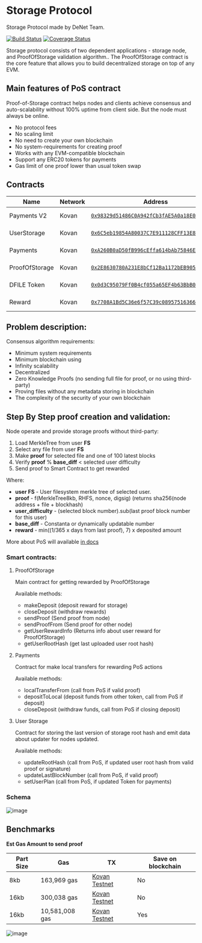 # Storage Protocol

Storage Protocol made by DeNet Team.

[![Build Status](https://github.com/denetpro/storage-protocol/workflows/CI/badge.svg)](https://github.com/denetpro/storage-protocol/actions)
[![Coverage Status](https://coveralls.io/repos/github/denetpro/storage-protocol/badge.svg?branch=to-deploy)](https://coveralls.io/github/denetpro/storage-protocol/?branch=to-deploy)

Storage protocol consists of two dependent applications - storage node, and ProofOfStorage validation algorithm.. The ProofOfStorage contract is the core feature that allows you to build decentralized storage on top of any EVM.

## Main features of PoS contract

Proof-of-Storage contract helps nodes and clients achieve consensus and auto-scalability without 100% uptime from client side. But the node must always be online.

- No protocol fees
- No scaling limit
- No need to create your own blockchain
- No system-requirements for creating proof 
- Works with any EVM-compatible blockchain
- Support any ERC20 tokens for payments
- Gas limit of one proof lower than usual token swap

## Contracts

Name|Network|Address|Updated|Status
|---|---|---|---|---|
|Payments V2| Kovan|[`0x98329d51486C0A942fCb3fAE5A0a18E05708cdc0`](https://kovan.etherscan.io/address0x98329d51486C0A942fCb3fAE5A0a18E05708cdc0)|2021-09-09|Alpha
|UserStorage|Kovan|[`0x6C5eb19854A80037C7E911128CFF13E81841A40F`](https://kovan.etherscan.io/address/0x6C5eb19854A80037C7E911128CFF13E81841A40F)|2021-05-26|Beta
|Payments|Kovan|[`0xA260B0aD50fB996cEffa614bAb75846E06991622`](https://kovan.etherscan.io/address/0xA260B0aD50fB996cEffa614bAb75846E06991622)|2021-07-02|Beta
ProofOfStorage|Kovan|[`0x2E8630780A231E8bCf12Ba1172bEB9055deEBF8B`](https://kovan.etherscan.io/address/0x2E8630780A231E8bCf12Ba1172bEB9055deEBF8B)|2021-05-22|Alpha
|DFILE Token|Kovan|[`0x0d3C95079Ff0B4cf055a65EF4b63BbB047456848`](https://kovan.etherscan.io/address/0x0d3C95079Ff0B4cf055a65EF4b63BbB047456848)|2021-05-21|-
|Reward|Kovan|[`0x7708A1Bd5C36e6f57C39c089575163662B35Ea94`](https://kovan.etherscan.io)|2021-09-15|Beta

## Problem description:

Consensus algorithm requirements:

- Minimum system requirements
- Minimum blockchain using
- Infinity scalability 
- Decentralized 
- Zero Knowledge Proofs (no sending full file for proof, or no using third-party)
- Proving files without any metadata storing in blockchain
- The complexity of the security of your own blockchain

## Step By Step proof creation and validation:

Node operate and provide storage proofs without third-party:

1. Load MerkleTree from user **FS**
2. Select any file from user **FS**
3. Make **proof** for selected file and one of 100 latest blocks
4. Verify **proof** % **base_diff** < selected user difficulty
5. Send proof to Smart Contract to get rewarded

Where:

- **user FS** - User filesystem merkle tree of selected user.
- **proof** - f(MerkleTree8kb, RHFS, nonce, digsig) (returns sha256(node address + file + blockhash)
- **user_difficulty** - (selected block number).sub(last proof block number for this user)
- **base_diff** - Constanta or dynamically updatable number
- **reward** - min((1/365 x days from last proof), 7) x deposited amount

More about PoS will available [in docs](/docs/digital%20paper.pdf)

### Smart contracts:

1. ProofOfStorage

    Main contract for getting rewarded by ProofOfStorage

    Available methods:

    - makeDeposit (deposit reward for storage)
    - closeDeposit (withdraw rewards)
    - sendProof (Send proof from node)
    - sendProofFrom (Send proof for other node)
    - getUserRewardInfo (Returns info about user reward for ProofOfStorage)
    - getUserRootHash (get last uploaded user root hash)

2. Payments

    Contract for make local transfers for rewarding PoS actions

    Available methods:

    - localTransferFrom (call from PoS if valid proof)
    - depositToLocal (deposit funds from other token, call from PoS if deposit)
    - closeDeposit (withdraw funds, call from PoS if closing deposit)

3. User Storage

    Contract for storing the last version of storage root hash and emit data about updater for nodes updated.

    Available methods:

    - updateRootHash (call from PoS, if updated user root hash from valid proof or signature)
    - updateLastBlockNumber (call from PoS, if valid proof)
    - setUserPlan (call from PoS, if updated Token for payments)

### Schema

![image](https://user-images.githubusercontent.com/9944728/130633580-071a0333-bb7b-4381-b8fc-6d386cb4154a.png)

## Benchmarks

**Est Gas Amount to send proof**

|Part Size|Gas|TX|Save on blockchain|
|---|---|---|---|
|8kb|163,969 gas|[Kovan Testnet](https://kovan.etherscan.io/tx/0xeeac74efd55becef0c70d4f0e599d37c43a848bcf2fbd6527f356e1e21282607)|No|
|16kb|300,038 gas|[Kovan Testnet](https://kovan.etherscan.io/tx/0xf48703c458954ba0e4609f18dce721a24a003db68565a9f354472e4edf687113)|No|
|16kb|10,581,008 gas|[Kovan Testnet](https://kovan.etherscan.io/tx/0xcdca6a4c3b8db736a4c75925255423bdffeddd4b12c38f3e68caa5b083c8f7fe)|Yes|

![image](https://user-images.githubusercontent.com/9944728/130641639-c150d81b-2090-4945-8949-82a2d8a5ffaf.png)
